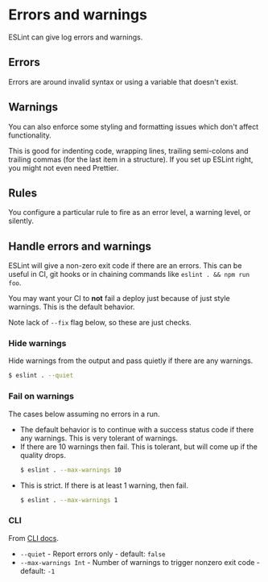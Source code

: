 # Errors and warnings


ESLint can give log errors and warnings.


## Errors

Errors are around invalid syntax or using a variable that doesn't exist.


## Warnings

You can also enforce some styling and formatting issues which don't affect functionality. 

This is good for indenting code, wrapping lines, trailing semi-colons and trailing commas (for the last item in a structure). If you set up ESLint right, you might not even need Prettier.


## Rules

You configure a particular rule to fire as an error level, a warning level, or silently.


## Handle errors and warnings

ESLint will give a non-zero exit code if there are an errors. This can be useful in CI, git hooks or in chaining commands like `eslint . && npm run foo`. 

You may want your CI to **not** fail a deploy just because of just style warnings. This is the default behavior.

Note lack of `--fix` flag below, so these are just checks.

### Hide warnings

Hide warnings from the output and pass quietly if there are any warnings.

```sh
$ eslint . --quiet
```

### Fail on warnings

The cases below assuming no errors in a run. 

- The default behavior is to continue with a success status code if there any warnings. This is very tolerant of warnings.
- If there are 10 warnings then fail. This is tolerant, but will come up if the quality drops.
    ```sh
    $ eslint . --max-warnings 10
    ```
- This is strict. If there is at least 1 warning, then fail.
    ```sh
    $ eslint . --max-warnings 1
    ```

### CLI

From [CLI docs](https://eslint.org/docs/user-guide/command-line-interface).

- `--quiet` - Report errors only - default: `false`
- `--max-warnings Int` - Number of warnings to trigger nonzero exit code - default: `-1`

